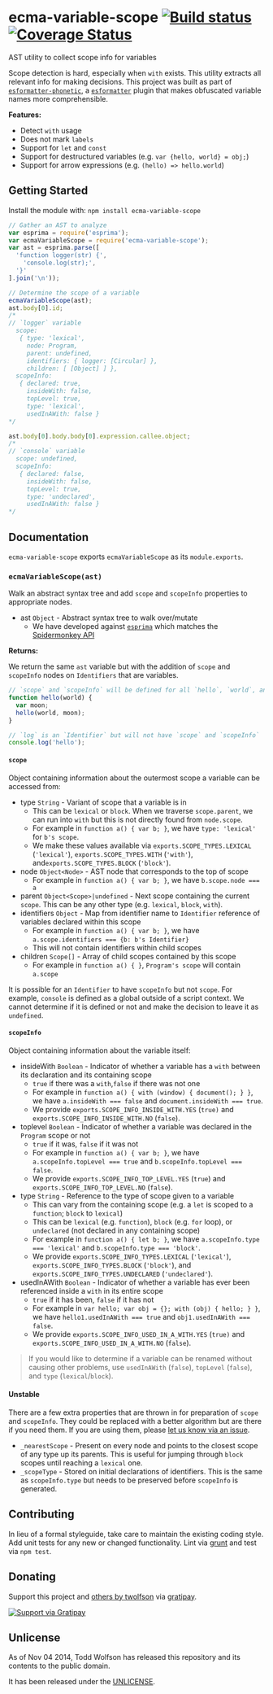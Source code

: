 # ecma-variable-scope [![Build status](https://travis-ci.org/twolfson/ecma-variable-scope.png?branch=master)](https://travis-ci.org/twolfson/ecma-variable-scope) [![Coverage Status](https://img.shields.io/coveralls/twolfson/ecma-variable-scope.svg)](https://coveralls.io/r/twolfson/ecma-variable-scope?branch=master)

AST utility to collect scope info for variables

Scope detection is hard, especially when `with` exists. This utility extracts all relevant info for making decisions. This project was built as part of [`esformatter-phonetic`][], a [`esformatter`][] plugin that makes obfuscated variable names more comprehensible.

[`esformatter-phonetic`]: https://github.com/twolfson/esformatter-phonetic
[`esformatter`]: https://github.com/millermedeiros/esformatter

**Features:**

- Detect `with` usage
- Does not mark `labels`
- Support for `let` and `const`
- Support for destructured variables (e.g. `var {hello, world} = obj;`)
- Support for arrow expressions (e.g. `(hello) => hello.world`)

## Getting Started
Install the module with: `npm install ecma-variable-scope`

```js
// Gather an AST to analyze
var esprima = require('esprima');
var ecmaVariableScope = require('ecma-variable-scope');
var ast = esprima.parse([
  'function logger(str) {',
    'console.log(str);',
  '}'
].join('\n'));

// Determine the scope of a variable
ecmaVariableScope(ast);
ast.body[0].id;
/*
// `logger` variable
  scope:
   { type: 'lexical',
     node: Program,
     parent: undefined,
     identifiers: { logger: [Circular] },
     children: [ [Object] ] },
  scopeInfo:
   { declared: true,
     insideWith: false,
     topLevel: true,
     type: 'lexical',
     usedInAWith: false }
*/

ast.body[0].body.body[0].expression.callee.object;
/*
// `console` variable
  scope: undefined,
  scopeInfo:
   { declared: false,
     insideWith: false,
     topLevel: true,
     type: 'undeclared',
     usedInAWith: false }
*/
```

## Documentation
`ecma-variable-scope` exports `ecmaVariableScope` as its `module.exports`.

### `ecmaVariableScope(ast)`
Walk an abstract syntax tree and add `scope` and `scopeInfo` properties to appropriate nodes.

- ast `Object` - Abstract syntax tree to walk over/mutate
    - We have developed against [`esprima`][] which matches the [Spidermonkey API][]

[`esprima`]: http://esprima.org/
[Spidermonkey API]: https://developer.mozilla.org/en-US/docs/Mozilla/Projects/SpiderMonkey/Parser_API

**Returns:**

We return the same `ast` variable but with the addition of `scope` and `scopeInfo` nodes on `Identifiers` that are variables.

```js
// `scope` and `scopeInfo` will be defined for all `hello`, `world`, and `moon` references
function hello(world) {
  var moon;
  hello(world, moon);
}

// `log` is an `Identifier` but will not have `scope` and `scopeInfo`
console.log('hello');
```

#### `scope`
Object containing information about the outermost scope a variable can be accessed from:

- type `String` - Variant of scope that a variable is in
    - This can be `lexical` or `block`. When we traverse `scope.parent`, we can run into `with` but this is not directly found from `node.scope`.
    - For example in `function a() { var b; }`, we have `type: 'lexical'` for `b's scope`.
    - We make these values available via `exports.SCOPE_TYPES.LEXICAL` (`'lexical'`), `exports.SCOPE_TYPES.WITH` (`'with'`), and`exports.SCOPE_TYPES.BLOCK` (`'block'`).
- node `Object<Node>` - AST node that corresponds to the top of scope
    - For example in `function a() { var b; }`, we have `b.scope.node === a`
- parent `Object<Scope>|undefined` - Next scope containing the current `scope`. This can be any other type (e.g. `lexical`, `block`, `with`).
- identifiers `Object` - Map from identifier name to `Identifier` reference of variables declared within this scope
    - For example in `function a() { var b; }`, we have `a.scope.identifiers === {b: b's Identifier}`
    - This will not contain identifiers within child scopes
- children `Scope[]` - Array of child scopes contained by this scope
    - For example in `function a() { }`, `Program's scope` will contain `a.scope`

It is possible for an `Identifier` to have `scopeInfo` but not `scope`. For example, `console` is defined as a global outside of a script context. We cannot determine if it is defined or not and make the decision to leave it as `undefined`.

#### `scopeInfo`
Object containing information about the variable itself:

- insideWith `Boolean` - Indicator of whether a variable has a `with` between its declaration and its containing scope
    - `true` if there was a `with`,`false` if there was not one
    - For example in `function a() { with (window) { document(); } }`, we have `a.insideWith === false` and `document.insideWith === true`.
    - We provide `exports.SCOPE_INFO_INSIDE_WITH.YES` (`true)` and  `exports.SCOPE_INFO_INSIDE_WITH.NO` (`false`).
- toplevel `Boolean` - Indicator of whether a variable was declared in the `Program` scope or not
    - `true` if it was, `false` if it was not
    - For example in `function a() { var b; }`, we have `a.scopeInfo.topLevel === true` and `b.scopeInfo.topLevel === false`.
    - We provide `exports.SCOPE_INFO_TOP_LEVEL.YES` (`true`) and  `exports.SCOPE_INFO_TOP_LEVEL.NO` (`false`).
- type `String` - Reference to the type of scope given to a variable
    - This can vary from the containing scope (e.g. a `let` is scoped to a `function`; `block` to `lexical`)
    - This can be `lexical` (e.g. `function`), `block` (e.g. `for` loop), or `undeclared` (not declared in any containing scope)
    - For example in `function a() { let b; }`, we have `a.scopeInfo.type === 'lexical'` and `b.scopeInfo.type === 'block'`.
    - We provide `exports.SCOPE_INFO_TYPES.LEXICAL` (`'lexical'`), `exports.SCOPE_INFO_TYPES.BLOCK` (`'block'`), and `exports.SCOPE_INFO_TYPES.UNDECLARED` (`'undeclared'`).
- usedInAWith `Boolean` - Indicator of whether a variable has ever been referenced inside a `with` in its entire scope
    - `true` if it has been, `false` if it has not
    - For example in `var hello; var obj = {}; with (obj) { hello; } }`, we have `hello1.usedInAWith === true` and `obj1.usedInAWith === false`.
    - We provide `exports.SCOPE_INFO_USED_IN_A_WITH.YES` (`true)` and  `exports.SCOPE_INFO_USED_IN_A_WITH.NO` (`false`).

> If you would like to determine if a variable can be renamed without causing other problems, use `usedInAWith` (`false`), `topLevel` (`false`), and `type` (`lexical`/`block`).

#### Unstable
There are a few extra properties that are thrown in for preparation of `scope` and `scopeInfo`. They could be replaced with a better algorithm but are there if you need them. If you are using them, please [let us know via an issue][create-issue].

[create-issue]: https://github.com/twolfson/ecma-variable-scope/issues/new

- `_nearestScope` - Present on every node and points to the closest scope of any type up its parents. This is useful for jumping through `block` scopes until reaching a `lexical` one.
- `_scopeType` - Stored on initial declarations of identifiers. This is the same as `scopeInfo.type` but needs to be preserved before `scopeInfo` is generated.

## Contributing
In lieu of a formal styleguide, take care to maintain the existing coding style. Add unit tests for any new or changed functionality. Lint via [grunt](https://github.com/gruntjs/grunt) and test via `npm test`.

## Donating
Support this project and [others by twolfson][gratipay] via [gratipay][].

[![Support via Gratipay][gratipay-badge]][gratipay]

[gratipay-badge]: https://cdn.rawgit.com/gratipay/gratipay-badge/2.x.x/dist/gratipay.png
[gratipay]: https://www.gratipay.com/twolfson/

## Unlicense
As of Nov 04 2014, Todd Wolfson has released this repository and its contents to the public domain.

It has been released under the [UNLICENSE][].

[UNLICENSE]: UNLICENSE

